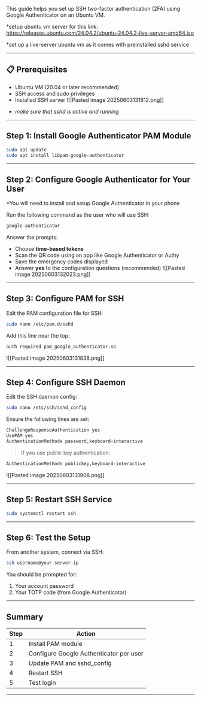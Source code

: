  

This guide helps you set up SSH two-factor authentication (2FA) using Google Authenticator on an Ubuntu VM.

*setup ubuntu vm server for this 
link: https://releases.ubuntu.com/24.04.2/ubuntu-24.04.2-live-server-amd64.iso 

*set up a live-server ubuntu vm as it comes with preinstalled sshd service 



---

## 📋 Prerequisites
- Ubuntu VM (20.04 or later recommended)
- SSH access and sudo privileges
- Installed SSH server
![[Pasted image 20250603131612.png]]
*	*make sure that sshd is active and running* 

---

##  Step 1: Install Google Authenticator PAM Module
```bash
sudo apt update
sudo apt install libpam-google-authenticator
```

---

##  Step 2: Configure Google Authenticator for Your User

*You will need to install and setup Google Authenticator in your phone 

Run the following command as the user who will use SSH:
```bash
google-authenticator
```
Answer the prompts:
- Choose **time-based tokens**
- Scan the QR code using an app like Google Authenticator or Authy
- Save the emergency codes displayed
- Answer **yes** to the configuration questions (recommended)
![[Pasted image 20250603132023.png]]

---

##  Step 3: Configure PAM for SSH
Edit the PAM configuration file for SSH:
```bash
sudo nano /etc/pam.d/sshd
```
Add this line near the top:
```bash
auth required pam_google_authenticator.so
```
![[Pasted image 20250603131838.png]]

---

##  Step 4: Configure SSH Daemon
Edit the SSH daemon config:
```bash
sudo nano /etc/ssh/sshd_config
```
Ensure the following lines are set:
```bash
ChallengeResponseAuthentication yes
UsePAM yes
AuthenticationMethods password,keyboard-interactive
```
> If you use public key authentication:
```bash
AuthenticationMethods publickey,keyboard-interactive
```
![[Pasted image 20250603131908.png]]

---

##  Step 5: Restart SSH Service
```bash
sudo systemctl restart ssh
```

---

##  Step 6: Test the Setup
From another system, connect via SSH:
```bash
ssh username@your-server-ip
```
You should be prompted for:
1. Your account password
2. Your TOTP code (from Google Authenticator)

---



##  Summary
| Step | Action |
|------|--------|
| 1 | Install PAM module |
| 2 | Configure Google Authenticator per user |
| 3 | Update PAM and sshd_config |
| 4 | Restart SSH |
| 5 | Test login |

---


